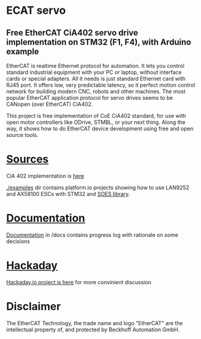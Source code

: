 # ECAT servo
## Free EtherCAT CiA402 servo drive implementation on STM32 (F1, F4), with Arduino example

EtherCAT is realtime Ethernet protocol for automation. It lets you control standard industrial equipment with your PC or laptop, without interface cards or special adapters. All it needs is just standard Ethernet card with RJ45 port. It offers low, very predictable latency, so it perfect motion control network for building modern CNC, robots and other machines. The most popular EtherCAT application protocol for servo drives seems to be CANopen (over EtherCAT) CiA402. 

This project is free implementation of CoE CiA402 standard, for use with open motor controllers like ODrive, STMBL, or your next thing. Along the way, it shows how to do EtherCAT device development using free and open source tools.

# [Sources](https://github.com/kubabuda/ecat_servo/tree/main/examples/SOES_CIA402_AX58100)

CiA 402 implementation is [here](https://github.com/kubabuda/ecat_servo/tree/main/examples/SOES_CIA402_AX58100)

[./examples](https://github.com/kubabuda/ecat_servo/tree/main/examples) dir contains platform.io projects showing how to use LAN9252 and AX58100 ESCs with STM32 and [SOES library](https://github.com/OpenEtherCATsociety/SOES).


# [Documentation](https://kubabuda.github.io/ecat_servo/001-intro)

[Documentation](https://kubabuda.github.io/ecat_servo/001-intro) in /docs contains progress log with rationale on some decisions

# [Hackaday](https://hackaday.io/project/181058-ecatservo)

[Hackaday.io project is here](https://hackaday.io/project/181058-ecatservo) for more convinient discussion 

# Disclaimer

The EtherCAT Technology, the trade name and logo "EtherCAT" are the intellectual property of, and protected by Beckhoff Automation GmbH.
